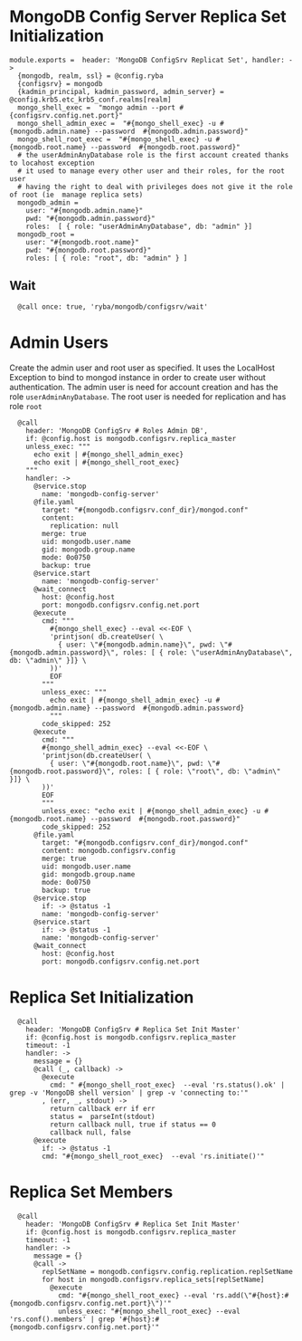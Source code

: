 
# MongoDB Config Server Replica Set Initialization

    module.exports =  header: 'MongoDB ConfigSrv Replicat Set', handler: ->
      {mongodb, realm, ssl} = @config.ryba
      {configsrv} = mongodb
      {kadmin_principal, kadmin_password, admin_server} = @config.krb5.etc_krb5_conf.realms[realm]
      mongo_shell_exec =  "mongo admin --port #{configsrv.config.net.port}"
      mongo_shell_admin_exec =  "#{mongo_shell_exec} -u #{mongodb.admin.name} --password  #{mongodb.admin.password}"
      mongo_shell_root_exec =  "#{mongo_shell_exec} -u #{mongodb.root.name} --password  #{mongodb.root.password}"
      # the userAdminAnyDatabase role is the first account created thanks to locahost exception
      # it used to manage every other user and their roles, for the root user
      # having the right to deal with privileges does not give it the role of root (ie  manage replica sets)
      mongodb_admin =
        user: "#{mongodb.admin.name}"
        pwd: "#{mongodb.admin.password}"
        roles:  [ { role: "userAdminAnyDatabase", db: "admin" }]
      mongodb_root =
        user: "#{mongodb.root.name}"
        pwd: "#{mongodb.root.password}"
        roles: [ { role: "root", db: "admin" } ]

## Wait

      @call once: true, 'ryba/mongodb/configsrv/wait'

# Admin Users

Create the admin user and root user as specified. It uses the LocalHost Exception to
bind to mongod instance in order to create user without authentication.
The admin user is need for account creation and has the role `userAdminAnyDatabase`.
The root user is needed for replication and has role `root`

      @call
        header: 'MongoDB ConfigSrv # Roles Admin DB',
        if: @config.host is mongodb.configsrv.replica_master
        unless_exec: """
          echo exit | #{mongo_shell_admin_exec}
          echo exit | #{mongo_shell_root_exec}
        """
        handler: ->
          @service.stop
            name: 'mongodb-config-server'
          @file.yaml
            target: "#{mongodb.configsrv.conf_dir}/mongod.conf"
            content:
              replication: null
            merge: true
            uid: mongodb.user.name
            gid: mongodb.group.name
            mode: 0o0750
            backup: true
          @service.start
            name: 'mongodb-config-server'
          @wait_connect
            host: @config.host
            port: mongodb.configsrv.config.net.port
          @execute
            cmd: """
              #{mongo_shell_exec} --eval <<-EOF \
              'printjson( db.createUser( \
                { user: \"#{mongodb.admin.name}\", pwd: \"#{mongodb.admin.password}\", roles: [ { role: \"userAdminAnyDatabase\", db: \"admin\" }]} \
              ))'
              EOF
            """
            unless_exec: """
              echo exit | #{mongo_shell_admin_exec} -u #{mongodb.admin.name} --password  #{mongodb.admin.password}
              """
            code_skipped: 252
          @execute
            cmd: """
            #{mongo_shell_admin_exec} --eval <<-EOF \
            'printjson(db.createUser( \
              { user: \"#{mongodb.root.name}\", pwd: \"#{mongodb.root.password}\", roles: [ { role: \"root\", db: \"admin\" }]} \
            ))'
            EOF
            """
            unless_exec: "echo exit | #{mongo_shell_admin_exec} -u #{mongodb.root.name} --password  #{mongodb.root.password}"
            code_skipped: 252
          @file.yaml
            target: "#{mongodb.configsrv.conf_dir}/mongod.conf"
            content: mongodb.configsrv.config
            merge: true
            uid: mongodb.user.name
            gid: mongodb.group.name
            mode: 0o0750
            backup: true
          @service.stop
            if: -> @status -1
            name: 'mongodb-config-server'
          @service.start
            if: -> @status -1
            name: 'mongodb-config-server'
          @wait_connect
            host: @config.host
            port: mongodb.configsrv.config.net.port


# Replica Set Initialization

      @call
        header: 'MongoDB ConfigSrv # Replica Set Init Master'
        if: @config.host is mongodb.configsrv.replica_master
        timeout: -1
        handler: ->
          message = {}
          @call (_, callback) ->
            @execute
              cmd: " #{mongo_shell_root_exec}  --eval 'rs.status().ok' | grep -v 'MongoDB shell version' | grep -v 'connecting to:'"
            , (err, _, stdout) ->
              return callback err if err
              status =  parseInt(stdout)
              return callback null, true if status == 0
              callback null, false
          @execute
            if: -> @status -1
            cmd: "#{mongo_shell_root_exec}  --eval 'rs.initiate()'"

# Replica Set Members

      @call
        header: 'MongoDB ConfigSrv # Replica Set Init Master'
        if: @config.host is mongodb.configsrv.replica_master
        timeout: -1
        handler: ->
          message = {}
          @call ->
            replSetName = mongodb.configsrv.config.replication.replSetName
            for host in mongodb.configsrv.replica_sets[replSetName]
              @execute
                cmd: "#{mongo_shell_root_exec} --eval 'rs.add(\"#{host}:#{mongodb.configsrv.config.net.port}\")'"
                unless_exec: "#{mongo_shell_root_exec} --eval 'rs.conf().members' | grep '#{host}:#{mongodb.configsrv.config.net.port}'"
